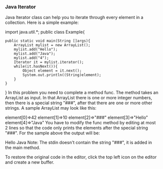 ### Java Iterator

Java Iterator class can help you to iterate through every element in a collection. Here is a simple example:

import java.util.*;
public class Example{

    public static void main(String []args){
        ArrayList mylist = new ArrayList();
        mylist.add("Hello");
        mylist.add("Java");
        mylist.add("4");
        Iterator it = mylist.iterator();
        while(it.hasNext()){
            Object element = it.next();
            System.out.println((String)element);
        }
    }
}
In this problem you need to complete a method func. The method takes an ArrayList as input. In that ArrayList there is one or more integer numbers, then there is a special string "###", after that there are one or more other strings. A sample ArrayList may look like this:

element[0]=>42
element[1]=>10
element[2]=>"###"
element[3]=>"Hello"
element[4]=>"Java"
You have to modify the func method by editing at most 2 lines so that the code only prints the elements after the special string "###". For the sample above the output will be:

Hello
Java
Note: The stdin doesn't contain the string "###", it is added in the main method.

To restore the original code in the editor, click the top left icon on the editor and create a new buffer.